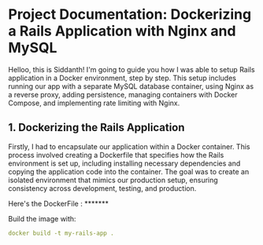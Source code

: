 # Project Documentation: Dockerizing a Rails Application with Nginx and MySQL

Helloo, this is Siddanth! I'm going to guide you how I was able to setup Rails application in a Docker environment, step by step. This setup includes running our app with a separate MySQL database container, using Nginx as a reverse proxy, adding persistence, managing containers with Docker Compose, and implementing rate limiting with Nginx.

## 1. Dockerizing the Rails Application

Firstly, I had to encapsulate our application within a Docker container. This process involved creating a Dockerfile that specifies how the Rails environment is set up, including installing necessary dependencies and copying the application code into the container. The goal was to create an isolated environment that mimics our production setup, ensuring consistency across development, testing, and production. 

Here's the DockerFile : *******

Build the image with:

```yml
docker build -t my-rails-app .
```



